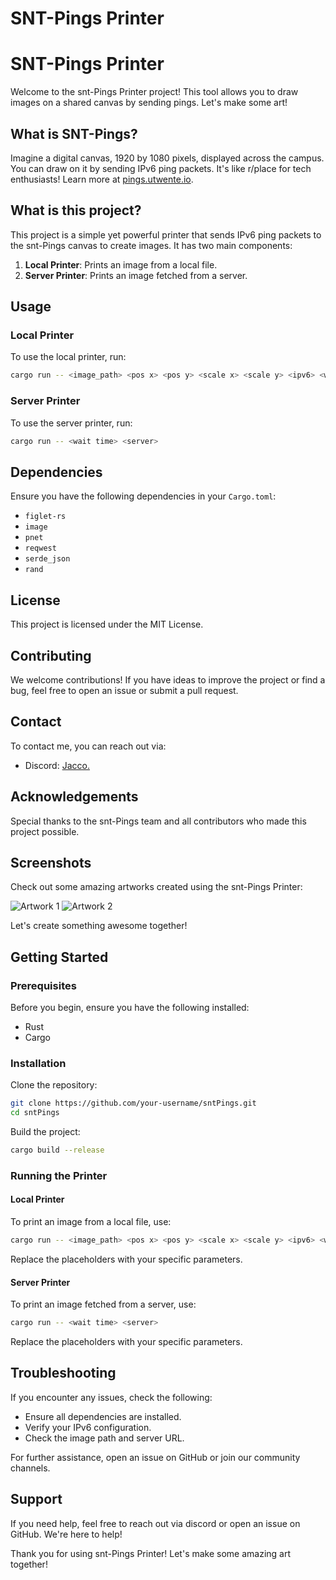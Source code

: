 # SNT-Pings Printer

# SNT-Pings Printer

Welcome to the snt-Pings Printer project! This tool allows you to draw images on a shared canvas by sending pings. Let's make some art!

## What is SNT-Pings?

Imagine a digital canvas, 1920 by 1080 pixels, displayed across the campus. You can draw on it by sending IPv6 ping packets. It's like r/place for tech enthusiasts! Learn more at [pings.utwente.io](https://pings.utwente.io).

## What is this project?

This project is a simple yet powerful printer that sends IPv6 ping packets to the snt-Pings canvas to create images. It has two main components:

1. **Local Printer**: Prints an image from a local file.
2. **Server Printer**: Prints an image fetched from a server.

## Usage

### Local Printer

To use the local printer, run:

```sh
cargo run -- <image_path> <pos x> <pos y> <scale x> <scale y> <ipv6> <wait_time>
```

### Server Printer

To use the server printer, run:

```sh
cargo run -- <wait time> <server>
```

## Dependencies

Ensure you have the following dependencies in your `Cargo.toml`:

- `figlet-rs`
- `image`
- `pnet`
- `reqwest`
- `serde_json`
- `rand`

## License

This project is licensed under the MIT License.

## Contributing

We welcome contributions! If you have ideas to improve the project or find a bug, feel free to open an issue or submit a pull request.

## Contact

To contact me, you can reach out via:

- Discord: [Jacco.](https://discord.gg/users/290894031200714752)

## Acknowledgements

Special thanks to the snt-Pings team and all contributors who made this project possible.

## Screenshots

Check out some amazing artworks created using the snt-Pings Printer:

![Artwork 1](path/to/artwork1.png)
![Artwork 2](path/to/artwork2.png)

Let's create something awesome together!
## Getting Started

### Prerequisites

Before you begin, ensure you have the following installed:

- Rust
- Cargo

### Installation

Clone the repository:

```sh
git clone https://github.com/your-username/sntPings.git
cd sntPings
```

Build the project:

```sh
cargo build --release
```

### Running the Printer

#### Local Printer

To print an image from a local file, use:

```sh
cargo run -- <image_path> <pos x> <pos y> <scale x> <scale y> <ipv6> <wait_time>
```

Replace the placeholders with your specific parameters.

#### Server Printer

To print an image fetched from a server, use:

```sh
cargo run -- <wait time> <server>
```

Replace the placeholders with your specific parameters.

## Troubleshooting

If you encounter any issues, check the following:

- Ensure all dependencies are installed.
- Verify your IPv6 configuration.
- Check the image path and server URL.

For further assistance, open an issue on GitHub or join our community channels.

## Support

If you need help, feel free to reach out via discord or open an issue on GitHub. We're here to help!


Thank you for using snt-Pings Printer! Let's make some amazing art together!